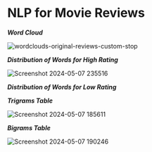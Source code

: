 # NLP for Movie Reviews

***Word Cloud***

![wordclouds-original-reviews-custom-stop](https://github.com/carlolopez03/Project-2/assets/139676444/a6542f2c-cf7b-48f3-ae1c-5099e3865922)

***Distribution of Words for High Rating***

![Screenshot 2024-05-07 235516](https://github.com/carlolopez03/Project-2/assets/139676444/65fde56b-1dad-4dae-b40d-e0fa9d050285)

***Distribution of Words for Low Rating***

***Trigrams Table***

![Screenshot 2024-05-07 185611](https://github.com/carlolopez03/Project-2/assets/139676444/b1844209-36bd-4312-8f86-c12c227efdc9)

***Bigrams Table***

![Screenshot 2024-05-07 190246](https://github.com/carlolopez03/Project-2/assets/139676444/51f246f8-27e9-482b-ab5a-9a7d6bedfe3a)
